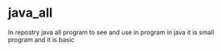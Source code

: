 # java_all
In repostry java all program to see and use in program in java it is small program and it is basic
